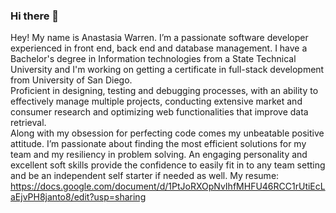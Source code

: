 ### Hi there 👋

 Hey! My name is Anastasia Warren. I’m a passionate software developer experienced in front end, back end and database management.
                            I have a Bachelor's degree in Information technologies from a State Technical University and I'm working on getting a certificate in full-stack  development from University of San Diego.<br>
                            Proficient in designing, testing and debugging processes, with an ability to effectively manage multiple projects, conducting extensive market and consumer research and optimizing web functionalities that improve data retrieval.
 <br>
  Along with my obsession for perfecting code comes my unbeatable positive attitude. I’m passionate about finding the most efficient solutions for my team and my resiliency in problem solving. An engaging personality and excellent soft skills provide the confidence to easily fit in to any team setting and be an independent self starter if needed as well.
My resume: https://docs.google.com/document/d/1PtJoRXOpNvIhfMHFU46RCC1rUtiEcLaEjvPH8janto8/edit?usp=sharing
<!--
**anaiva27/anaiva27** is a ✨ _special_ ✨ repository because its `README.md` (this file) appears on your GitHub profile.

Here are some ideas to get you started:

- 🔭 I’m currently working on ...
- 🌱 I’m currently learning ...
- 👯 I’m looking to collaborate on ...
- 🤔 I’m looking for help with ...
- 💬 Ask me about ...
- 📫 How to reach me: ...
- 😄 Pronouns: ...
- ⚡ Fun fact: ...
-->
